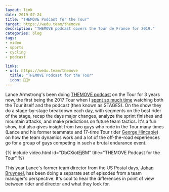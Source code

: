 ```yaml
---
layout: link
date: 2019-07-24
title: "THEMOVE Podcast for the Tour"
target: https://wedu.team/themove
description: "THEMOVE podcast covers the Tour de France for 2019."
categories: blog
tags:
- video
- sports
- cycling
- podcast

links:
- url: https://wedu.team/themove
  title: "THEMOVE Podcast for the Tour"
  icon: 🚴🏽‍♂️
---
```


Lance Armstrong's been doing [THEMOVE podcast](https://wedu.team/themove "THEMOVE") on the Tour for 3 years now, the first being the 2017 Tour when I [spent so much time](/post/tour-de-france-2019/ "Tour de France 2019") watching both the Tour itself and the podcast (then known as STAGES). On the show they do a stage-by-stage breakdown each day, with segments on the best rider of the stage, recap the days major changes, analyze the sprint finishes and mountain attacks, and make predictions on future team tactics. It's a fun show, but also gives insight from two guys who rode in the Tour many times (Lance and his former teammate and 17-time Tour rider [George Hincapie](https://en.wikipedia.org/wiki/George_Hincapie "George Hincapie")) on how the team dynamics work and a lot of the off-the-road experiences go for a group of guys competing in such a brutal endurance event.

{% include video.html id="DbCXiotEjBM" title="THEMOVE Podcast for the Tour" %}

This year Lance's former team director from the US Postal days, [Johan Bruyneel](https://en.wikipedia.org/wiki/Johan_Bruyneel "Johan Bruyneel"), has been doing a separate set of episodes from a team manager's perspective. It's cool to hear the differences in point of view between rider and director and what they look for.

